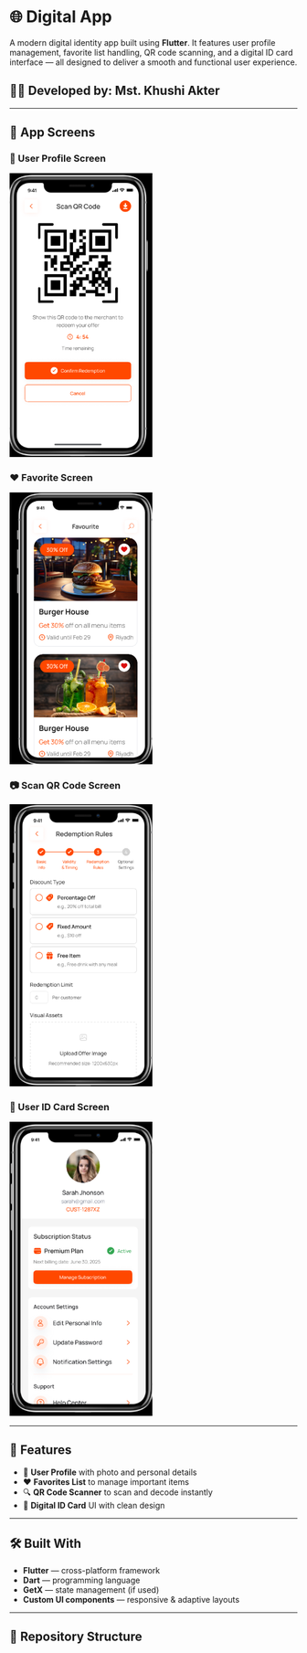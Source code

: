 # 🌐 Digital App

A modern digital identity app built using **Flutter**. It features user profile management, favorite list handling, QR code scanning, and a digital ID card interface — all designed to deliver a smooth and functional user experience.

## 👩‍💻 Developed by: Mst. Khushi Akter

---

## 📱 App Screens

### 🧑 User Profile Screen  
<img src="https://github.com/khushiakter10/digital_app/blob/main/Screenshots/Screenshot%202025-07-28%20153623.png" width="250"/>

### ❤️ Favorite Screen  
<img src="https://github.com/khushiakter10/digital_app/blob/main/Screenshots/Screenshot%202025-07-28%20153716.png" width="250"/>

### 📷 Scan QR Code Screen  
<img src="https://github.com/khushiakter10/digital_app/blob/main/Screenshots/Screenshot%202025-07-28%20153806.png" width="250"/>

### 🪪 User ID Card Screen  
<img src="https://github.com/khushiakter10/digital_app/blob/main/Screenshots/Screenshot%202025-07-28%20153855.png" width="250"/>

---

## 🚀 Features

- 📇 **User Profile** with photo and personal details  
- ❤️ **Favorites List** to manage important items  
- 🔍 **QR Code Scanner** to scan and decode instantly  
- 🪪 **Digital ID Card** UI with clean design

---

## 🛠 Built With

- **Flutter** — cross-platform framework  
- **Dart** — programming language  
- **GetX** — state management (if used)  
- **Custom UI components** — responsive & adaptive layouts

---

## 📂 Repository Structure

